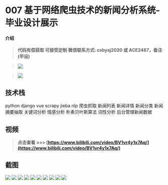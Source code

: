 # 007 基于网络爬虫技术的新闻分析系统-毕业设计展示

#### 介绍

> **代码有偿获取 可接受定制 微信联系方式: csbysj2020 或 ACE2487，备注(毕设)**

> ![](./qrcode2.jpg)

> ![](./qrcode.jpg)

## 技术栈

python django vue scrapy jieba nlp 爬虫抓取 新闻列表 新闻详情 新闻分类 新闻摘要抽取 关键词分析 情感分析 朴素贝叶斯算法 词性分析 后台管理新闻数据

## 视频

> **点击查看 \>\>\> [https://www.bilibili.com/video/BV1vr4y1x7Aq/](https://www.bilibili.com/video/BV1vr4y1x7Aq/)**

## 截图

![](./01.png)
![](./02.png)
![](./03.png)
![](./04.png)
![](./05.png)
![](./06.png)
![](./07.png)
![](./08.png)
![](./09.png)
![](./10.png)
